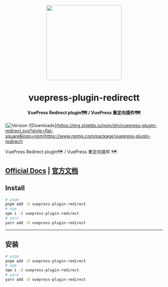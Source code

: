 <!-- markdownlint-disable -->
<p align="center">
  <img width="240" src="https://plugin-pwa2.vuejs.press/logo.svg" style="text-align: center;">
</p>
<h1 align="center">vuepress-plugin-redirectt</h1>
<h4 align="center">VuePress Redirect plugin🗺️ / VuePress 重定向插件🗺️</h4>

[![Version](https://img.shields.io/npm/v/vuepress-plugin-redirect.svg?style=flat-square&logo=npm) ![Downloads](https://img.shields.io/npm/dm/vuepress-plugin-redirect.svg?style=flat-square&logo=npm(https://www.npmjs.com/package/vuepress-plugin-redirect)

<!-- markdownlint-restore -->

VuePress Redirect plugin🗺️ / VuePress 重定向插件 🗺️

## [Official Docs](https://plugin-pwa2.vuejs.press/) | [官方文档](https://plugin-redirect.vuejs.press/zh/)

## Install

```bash
# pnpm
pnpm add -D vuepress-plugin-redirect
# npm
npm i -D vuepress-plugin-redirect
# yarn
yarn add -D vuepress-plugin-redirect
```

---

## 安装

```bash
# pnpm
pnpm add -D vuepress-plugin-redirect
# npm
npm i -D vuepress-plugin-redirect
# yarn
yarn add -D vuepress-plugin-redirect
```
